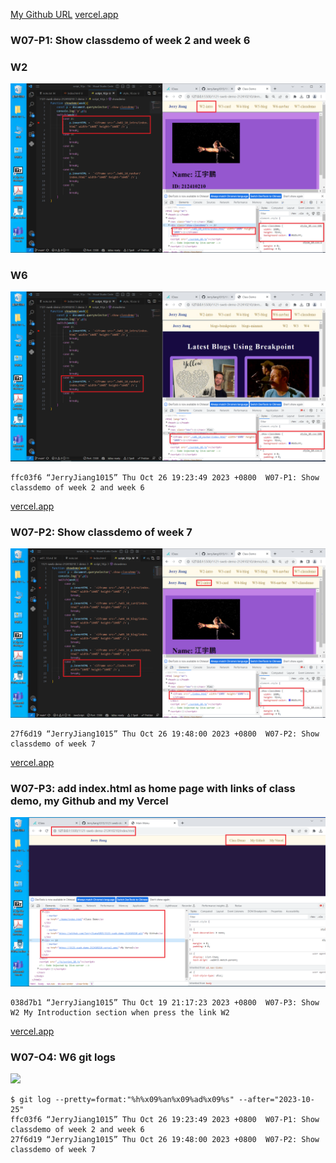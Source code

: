 [My Github URL](https://github.com/JerryJiang1015/1121-sweb-demo-212410210.git)
[vercel.app](https://1121-sweb-demo-212410210.vercel.app/)

### W07-P1: Show classdemo of week 2 and week 6

### W2

![](W07-p1-1.png)

### W6

![](W07-p1-2.png)

```
ffc03f6 “JerryJiang1015” Thu Oct 26 19:23:49 2023 +0800  W07-P1: Show classdemo of week 2 and week 6
```

[vercel.app](https://1121-sweb-demo-212410210.vercel.app/)

### W07-P2: Show classdemo of week 7

![](W07-p2.png)

```
27f6d19 “JerryJiang1015” Thu Oct 26 19:48:00 2023 +0800  W07-P2: Show classdemo of week 7
```

[vercel.app](https://1121-sweb-demo-212410210.vercel.app/)

### W07-P3: add index.html as home page with links of class demo, my Github and my Vercel

![](W07-p3.png)

```
038d7b1 “JerryJiang1015” Thu Oct 19 21:17:23 2023 +0800  W07-P3: Show W2 My Introduction section when press the link W2
```

[vercel.app](https://1121-sweb-demo-212410210.vercel.app/)

### W07-O4: W6 git logs

![](W07-p4.png)

```
$ git log --pretty=format:"%h%x09%an%x09%ad%x09%s" --after="2023-10-25"
ffc03f6 “JerryJiang1015” Thu Oct 26 19:23:49 2023 +0800  W07-P1: Show classdemo of week 2 and week 6
27f6d19 “JerryJiang1015” Thu Oct 26 19:48:00 2023 +0800  W07-P2: Show classdemo of week 7
```
